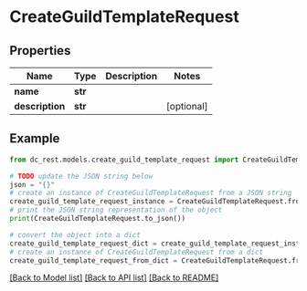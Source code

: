 # CreateGuildTemplateRequest


## Properties

Name | Type | Description | Notes
------------ | ------------- | ------------- | -------------
**name** | **str** |  | 
**description** | **str** |  | [optional] 

## Example

```python
from dc_rest.models.create_guild_template_request import CreateGuildTemplateRequest

# TODO update the JSON string below
json = "{}"
# create an instance of CreateGuildTemplateRequest from a JSON string
create_guild_template_request_instance = CreateGuildTemplateRequest.from_json(json)
# print the JSON string representation of the object
print(CreateGuildTemplateRequest.to_json())

# convert the object into a dict
create_guild_template_request_dict = create_guild_template_request_instance.to_dict()
# create an instance of CreateGuildTemplateRequest from a dict
create_guild_template_request_from_dict = CreateGuildTemplateRequest.from_dict(create_guild_template_request_dict)
```
[[Back to Model list]](../README.md#documentation-for-models) [[Back to API list]](../README.md#documentation-for-api-endpoints) [[Back to README]](../README.md)



